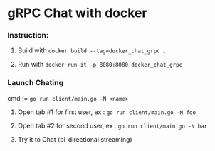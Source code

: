 # gRPC Chat with docker

### Instruction:

1. Build with `docker build --tag=docker_chat_grpc .`

2. Run with `docker run-it -p 8080:8080 docker_chat_grpc`

### Launch Chating

cmd := `go run client/main.go -N <name>`

1. Open tab #1 for first user, ex : `go run client/main.go -N foo`

2. Open tab #2 for second user, ex : `go run client/main.go -N bar`

3. Try it to Chat (bi-directional streaming)